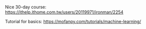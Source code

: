 Nice 30-day course:
https://ithelp.ithome.com.tw/users/20119971/ironman/2254

Tutorial for basics:
https://mofanpy.com/tutorials/machine-learning/

